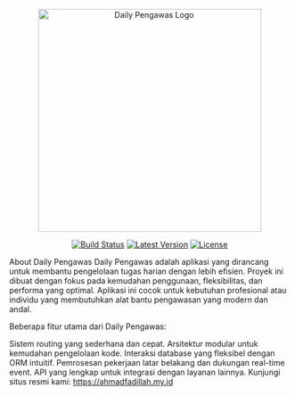 <p align="center"><img src="https://via.placeholder.com/400x100.png?text=Daily+Pengawas+Logo" width="400" alt="Daily Pengawas Logo"></p> <p align="center"> <a href="#"><img src="https://img.shields.io/badge/build-passing-brightgreen" alt="Build Status"></a> <a href="#"><img src="https://img.shields.io/badge/version-1.0-blue" alt="Latest Version"></a> <a href="#"><img src="https://img.shields.io/badge/license-MIT-brightgreen" alt="License"></a> </p>
About Daily Pengawas
Daily Pengawas adalah aplikasi yang dirancang untuk membantu pengelolaan tugas harian dengan lebih efisien. Proyek ini dibuat dengan fokus pada kemudahan penggunaan, fleksibilitas, dan performa yang optimal. Aplikasi ini cocok untuk kebutuhan profesional atau individu yang membutuhkan alat bantu pengawasan yang modern dan andal.

Beberapa fitur utama dari Daily Pengawas:

Sistem routing yang sederhana dan cepat.
Arsitektur modular untuk kemudahan pengelolaan kode.
Interaksi database yang fleksibel dengan ORM intuitif.
Pemrosesan pekerjaan latar belakang dan dukungan real-time event.
API yang lengkap untuk integrasi dengan layanan lainnya.
Kunjungi situs resmi kami: https://ahmadfadillah.my.id
